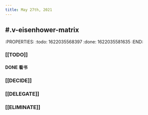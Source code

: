```yaml
---
title: May 27th, 2021
---
```


## #.v-eisenhower-matrix
:PROPERTIES:
:todo: 1622035568397
:done: 1622035581635
:END:
### [[TODO]]
#### DONE 看书
####
####
### [[DECIDE]]
####
####
####
### [[DELEGATE]]
####
####
####
### [[ELIMINATE]]
####
####
####
##
